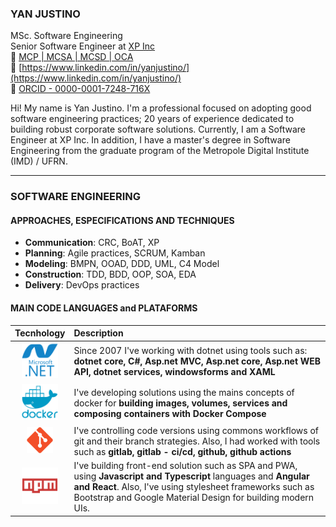 ### YAN JUSTINO
MSc. Software Engineering  
Senior Software Engineer at [XP Inc](https://www.xpinc.com/)  
:link: [MCP | MCSA | MCSD | OCA](https://www.youracclaim.com/users/yan-justino/badges)  
:link: [https://www.linkedin.com/in/yanjustino/](https://www.linkedin.com/in/yanjustino/)  
:link: [ORCID - 0000-0001-7248-716X](https://orcid.org/0000-0001-7248-716X)

Hi! My name is Yan Justino. I'm a professional focused on adopting good software engineering practices; 20 years of experience dedicated to building robust corporate software solutions. Currently, I am a Software Engineer at XP Inc. In addition, I have a master's degree in Software Engineering from the graduate program of the Metropole Digital Institute (IMD) / UFRN. 

---

### SOFTWARE ENGINEERING

#### APPROACHES, ESPECIFICATIONS AND TECHNIQUES

- **Communication**: CRC, BoAT, XP
- **Planning**: Agile practices, SCRUM, Kamban
- **Modeling**: BMPN, OOAD, DDD, UML, C4 Model
- **Construction**: TDD, BDD, OOP, SOA, EDA
- **Delivery**: DevOps practices

#### MAIN CODE LANGUAGES and PLATAFORMS

| Tecnhology | Description |
| :---: | :----------- |
| <img src="https://raw.githubusercontent.com/devicons/devicon/master/icons/dot-net/dot-net-plain-wordmark.svg" width="58px" /> | Since 2007 I've working with dotnet using tools such as: **dotnet core, C#, Asp.net MVC, Asp.net core, Asp.net WEB API, dotnet services, windowsforms and XAML** |
| <img src="https://raw.githubusercontent.com/devicons/devicon/master/icons/docker/docker-plain-wordmark.svg" width="58px" /> | I've developing solutions using the mains concepts of docker for **building images, volumes, services and composing containers with Docker Compose** |
| <img src="https://raw.githubusercontent.com/devicons/devicon/master/icons/git/git-plain.svg" width="42px" /> | I've controlling code versions using commons workflows of git and their branch strategies. Also, I had worked with tools such as **gitlab, gitlab - ci/cd, github, github actions** |
| <img src="https://raw.githubusercontent.com/devicons/devicon/master/icons/npm/npm-original-wordmark.svg" width="58px" /> | I've building front-end solution such as SPA and PWA, using **Javascript and Typescript** languages and **Angular and React**. Also, I've using stylesheet frameworks such as Bootstrap and Google Material Design for building modern UIs. |



<!--
**yanjustino/yanjustino** is a ✨ _special_ ✨ repository because its `README.md` (this file) appears on your GitHub profile.

Here are some ideas to get you started:

- 🔭 I’m currently working on ...
- 🌱 I’m currently learning ...
- 👯 I’m looking to collaborate on ...
- 🤔 I’m looking for help with ...
- 💬 Ask me about ...
- 📫 How to reach me: ...
- 😄 Pronouns: ...
- ⚡ Fun fact: ...
-->
